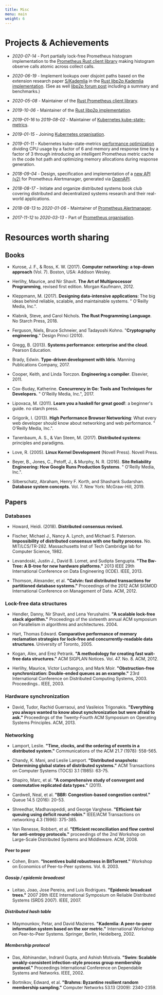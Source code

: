 ```yaml
---
title: Misc
menu: main
weight: 6
---
```


# Projects & Achievements

- _2020-07-14_ - Port partially lock-free Prometheus histogram implementation to
  the [Prometheus Rust client
  library](https://github.com/tikv/rust-prometheus/pull/314) making histogram
  observe calls atomic across collect calls.

- _2020-06-19_ - Implement lookups over disjoint paths based on the extension
  research paper
  [S/Kademlia](http://citeseerx.ist.psu.edu/viewdoc/download?doi=10.1.1.68.4986&rep=rep1&type=pdf)
  in the [Rust libp2p Kademlia
  implementation](https://github.com/libp2p/rust-libp2p/pull/1473). (See as well
  [libp2p forum
  post](https://discuss.libp2p.io/t/s-kademlia-lookups-over-disjoint-paths-in-rust-libp2p/571)
  including a summary and benchmarks.)

- _2020-05-08_ - Maintainer of the [Rust Prometheus client
  library](https://github.com/tikv/rust-prometheus/).

- _2019-10-06_ - Maintainer of the [Rust libp2p
  implementation](https://github.com/libp2p/rust-libp2p/).

- _2019-01-16_ to _2019-08-02_ - Maintainer of [Kubernetes
  kube-state-metrics](https://github.com/kubernetes/kube-state-metrics).

- _2019-01-15_ - Joining [Kubernetes
  organisation](https://github.com/kubernetes/org/issues/364).

- _2019-01-11_ - Kubernetes kube-state-metrics [performance
  optimization](https://github.com/kubernetes/kube-state-metrics/issues/498)
  dividing CPU usage by a factor of 6 and memory and response time by a factor
  of 3 through introducing an intelligent Prometheus metric cache in the code
  hot path and optimizing memory allocations during response generation.

- _2018-09-04_ - Design, specification and implementation of a [new API
  (v2)](https://github.com/prometheus/alertmanager/pull/1352) for Prometheus
  Alertmanager, generated via
  [OpenAPI](https://github.com/OAI/OpenAPI-Specification/blob/master/versions/2.0.md).

- _2018-08-17_ - Initiate and organize distributed systems book club covering
  distributed and decentralized systems research and their real-world
  applications.

- _2018-08-13_ to _2020-01-06_ - Maintainer of [Prometheus
  Alertmanager](https://github.com/prometheus/alertmanager).

- _2017-11-12_ to _2020-03-13_ - Part of [Prometheus
  organisation](https://prometheus.io/governance/#team-members).


# Resources worth sharing

## Books

- Kurose, J. F., & Ross, K. W. (2017). **Computer networking: a top-down
  approach** (Vol. 7). Boston, USA: Addison Wesley.

- Herlihy, Maurice, and Nir Shavit. **The Art of Multiprocessor Programming**,
  revised first edition. Morgan Kaufmann, 2012.

- Kleppmann, M. (2017). **Designing data-intensive applications**: The big ideas
  behind reliable, scalable, and maintainable systems. " O'Reilly Media, Inc.".

- Klabnik, Steve, and Carol Nichols. **The Rust Programming Language**. No
  Starch Press, 2018.

- Ferguson, Niels, Bruce Schneier, and Tadayoshi Kohno. "**Cryptography
  engineering.**" Design Princi (2010).

- Gregg, B. (2013). **Systems performance: enterprise and the cloud**. Pearson
  Education.

- Brady, Edwin. **Type-driven development with Idris**. Manning Publications
  Company, 2017.

- Cooper, Keith, and Linda Torczon. **Engineering a compiler**. Elsevier, 2011.

- Cox-Buday, Katherine. **Concurrency in Go: Tools and Techniques for
  Developers.** " O'Reilly Media, Inc.", 2017.

- Lipovaca, M. (2011). **Learn you a haskell for great good!**: a beginner's
  guide. no starch press.

- Grigorik, I. (2013). **High Performance Browser Networking**: What every web
  developer should know about networking and web performance. " O'Reilly Media,
  Inc.".

- Tanenbaum, A. S., & Van Steen, M. (2017). **Distributed systems**: principles and
  paradigms.

- Love, R. (2005). **Linux Kernel Development** (Novell Press). Novell Press.

- Beyer, B., Jones, C., Petoff, J., & Murphy, N. R. (2016). **Site Reliability
  Engineering: How Google Runs Production Systems**. " O'Reilly Media, Inc.".

- Silberschatz, Abraham, Henry F. Korth, and Shashank Sudarshan. **Database
  system concepts.** Vol. 7. New York: McGraw-Hill, 2019.


## Papers

### Databases

- Howard, Heidi. (2018). **Distributed consensus revised.**

- Fischer, Michael J., Nancy A. Lynch, and Michael S. Paterson. **Impossibility
  of distributed consensus with one faulty process.** No. MIT/LCS/TR-282.
  Massachusetts Inst of Tech Cambridge lab for Computer Science, 1982.

- Levandoski, Justin J., David B. Lomet, and Sudipta Sengupta. **"The Bw-Tree: A
  B-tree for new hardware platforms."** 2013 IEEE 29th International Conference
  on Data Engineering (ICDE). IEEE, 2013.

- Thomson, Alexander, et al. **"Calvin: fast distributed transactions for
  partitioned database systems."** Proceedings of the 2012 ACM SIGMOD
  International Conference on Management of Data. ACM, 2012.


### Lock-free data structures

- Hendler, Danny, Nir Shavit, and Lena Yerushalmi. **"A scalable lock-free stack
  algorithm."** Proceedings of the sixteenth annual ACM symposium on Parallelism
  in algorithms and architectures. 2004.

- Hart, Thomas Edward. **Comparative performance of memory reclamation strategies
  for lock-free and concurrently-readable data structures**. University of
  Toronto, 2005.

- Kogan, Alex, and Erez Petrank. **"A methodology for creating fast wait-free
  data structures."** ACM SIGPLAN Notices. Vol. 47. No. 8. ACM, 2012.

- Herlihy, Maurice, Victor Luchangco, and Mark Moir. **"Obstruction-free
  synchronization: Double-ended queues as an example."** 23rd International
  Conference on Distributed Computing Systems, 2003. Proceedings.. IEEE, 2003.


### Hardware synchronization

- David, Tudor, Rachid Guerraoui, and Vasileios Trigonakis. **"Everything you
  always wanted to know about synchronization but were afraid to ask."**
  Proceedings of the Twenty-Fourth ACM Symposium on Operating Systems
  Principles. ACM, 2013.


### Networking

- Lamport, Leslie. **"Time, clocks, and the ordering of events in a distributed
  system."** Communications of the ACM 21.7 (1978): 558-565.

- Chandy, K. Mani, and Leslie Lamport. **"Distributed snapshots: Determining
  global states of distributed systems."** ACM Transactions on Computer Systems
  (TOCS) 3.1 (1985): 63-75.

- Shapiro, Marc, et al. **"A comprehensive study of convergent and commutative
  replicated data types."** (2011).

- Cardwell, Neal, et al. **"BBR: Congestion-based congestion control."** Queue
  14.5 (2016): 20-53.

- Shreedhar, Madhavapeddi, and George Varghese. **"Efficient fair queuing using
  deficit round-robin."** IEEE/ACM Transactions on networking 4.3 (1996):
  375-385.

- Van Renesse, Robbert, et al. **"Efficient reconciliation and flow control for
  anti-entropy protocols."** proceedings of the 2nd Workshop on Large-Scale
  Distributed Systems and Middleware. ACM, 2008.


#### Peer to peer

- Cohen, Bram. **"Incentives build robustness in BitTorrent."** Workshop on
  Economics of Peer-to-Peer systems. Vol. 6. 2003.

##### Gossip / epidemic broadcast

- Leitao, Joao, Jose Pereira, and Luis Rodrigues. **"Epidemic broadcast
  trees."** 2007 26th IEEE International Symposium on Reliable Distributed
  Systems (SRDS 2007). IEEE, 2007.


##### Distributed hash table

- Maymounkov, Petar, and David Mazieres. **"Kademlia: A peer-to-peer information
  system based on the xor metric."** International Workshop on Peer-to-Peer
  Systems. Springer, Berlin, Heidelberg, 2002.


##### Membership protocol

- Das, Abhinandan, Indranil Gupta, and Ashish Motivala. **"Swim: Scalable
  weakly-consistent infection-style process group membership protocol."**
  Proceedings International Conference on Dependable Systems and Networks. IEEE,
  2002.

- Bortnikov, Edward, et al. **"Brahms: Byzantine resilient random membership
  sampling."** Computer Networks 53.13 (2009): 2340-2359.
